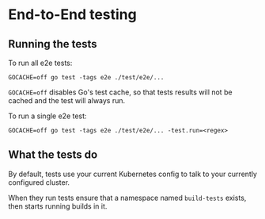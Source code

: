 # End-to-End testing

## Running the tests

To run all e2e tests:
```
GOCACHE=off go test -tags e2e ./test/e2e/...
```

`GOCACHE=off` disables Go's test cache, so that tests results will not be
cached and the test will always run.

To run a single e2e test:

```
GOCACHE=off go test -tags e2e ./test/e2e/... -test.run=<regex>
```

## What the tests do

By default, tests use your current Kubernetes config to talk to your currently
configured cluster.

When they run tests ensure that a namespace named `build-tests` exists, then
starts running builds in it.
